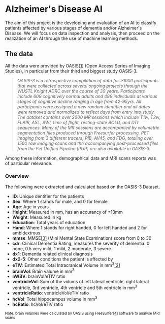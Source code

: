 # Alzheimer's Disease AI
The aim of this project is the developing and evaluation of an AI to classify patients affected by various stages of dementia and/or Alzheimer's Disease. We will focus on data inspection and analysis, then proceed on the realization of an AI through the use of machine learning methods.
## The data
All the data were provided by OASIS[[1]](https://www.oasis-brains.org/) (Open Access Series of Imaging Studies), in particular from their third and biggest study OASIS-3.
> _OASIS-3 is a retrospective compilation of data for >1000 participants that were collected across several ongoing projects through the WUSTL Knight ADRC over the course of 30 years. Participants include 609 cognitively normal adults and 489 individuals at various stages of cognitive decline ranging in age from 42-95yrs. All participants were assigned a new random identifier and all dates were removed and normalized to reflect days from entry into study. The dataset contains over 2000 MR sessions which include T1w, T2w, FLAIR, ASL, SWI, time of flight, resting-state BOLD, and DTI sequences. Many of the MR sessions are accompanied by volumetric segmentation files produced through Freesurfer processing. PET imaging from 3 different tracers, PIB, AV45, and FDG, totaling over 1500 raw imaging scans and the accompanying post-processed files from the Pet Unified Pipeline (PUP) are also available in OASIS-3._

Among these information, demographical data and MRI scans reports was of particular relevance.
### Overview
The following were extracted and calculated based on the OASIS-3 Dataset.
- **ID**: Unique dentifier for the patients
- **Sex**: Where 1 stands for male, and 0 for female
- **Age**: Age in years
- **Height**: Measured in mm, has an accurancy of &#177;13mm
- **Weight**: Measured in kg
- **Education**: Total years of education
- **Hand**: Where 1 stands for right handed, 0 for left handed and 2 for ambidextrous
- **mmse**: MMSE[[3]](https://en.wikipedia.org/w/index.php?title=Mini%E2%80%93Mental_State_Examination&oldid=1076211630) (Mini Mental State Examination) score from 0 to 30
- **cdr**: Clinical Dementia Rating, measures the severity of dementia: 0	none, 0.5	very mild, 1	mild, 2	moderate, 3	severe
- **dx1**: Dementia related clinical diagnosis
- **dx2-5**: Other conditions the patient is affected by
- **eTIV**: Estimated Total Intracranical Volume in mm<sup>3</sup>[[2]](https://www.oasis-brains.org/files/OASIS-3_Imaging_Data_Dictionary_v1.5.pdf)
- **brainVol**: Brain valume in mm<sup>3</sup>
- **nWBV**: brainVol/eTIV ratio
- **ventricleVol**: Sum of the volums of left lateral ventricle, right lateral ventricle, 3rd ventricle, 4th ventricle and 5th ventricle in mm<sup>3</sup>
- **ventricleRatio**: ventricleVol/eTIV ratio
- **hcVol**: Total hippocampus volume in mm<sup>3</sup>
- **hcRatio**: hcVol/eTIV ratio

<sub>Note: brain volumes were calculated by OASIS using FreeSurfer[[4]](https://surfer.nmr.mgh.harvard.edu/) software to analyse MRI scans</sub>


